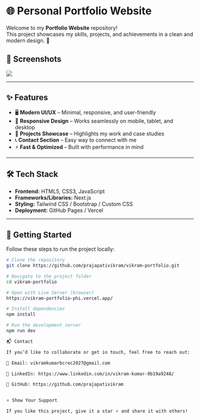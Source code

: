 # 🌐 Personal Portfolio Website  

Welcome to my **Portfolio Website** repository!  
This project showcases my skills, projects, and achievements in a clean and modern design. 🚀  

## 📸 Screenshots  
![](./screenshots/home.png)




---

## ✨ Features  

- 🖥️ **Modern UI/UX** – Minimal, responsive, and user-friendly  
- 📱 **Responsive Design** – Works seamlessly on mobile, tablet, and desktop  
- 📂 **Projects Showcase** – Highlights my work and case studies  
- 📞 **Contact Section** – Easy way to connect with me  
- ⚡ **Fast & Optimized** – Built with performance in mind  

---

## 🛠️ Tech Stack  

- **Frontend:** HTML5, CSS3, JavaScript  
- **Frameworks/Libraries:** Next.js   
- **Styling:** Tailwind CSS / Bootstrap / Custom CSS  
- **Deployment:** GitHub Pages / Vercel  

---

## 🚀 Getting Started  

Follow these steps to run the project locally:  

```bash
# Clone the repository
git clone https://github.com/prajapativikram/vikram-portfolio.git

# Navigate to the project folder
cd vikram-portfolio

# Open with Live Server (browser)
https://vikram-portfolio-phi.vercel.app/

# Install dependencies
npm install

# Run the development server
npm run dev

📬 Contact

If you’d like to collaborate or get in touch, feel free to reach out:

📧 Email: vikramkumarbcrec2027@gmail.com

💼 LinkedIn: https://www.linkedin.com/in/vikram-kumar-0b19a9248/

🐙 GitHub: https://github.com/prajapativikram


⭐ Show Your Support

If you like this project, give it a star ⭐ and share it with others!
